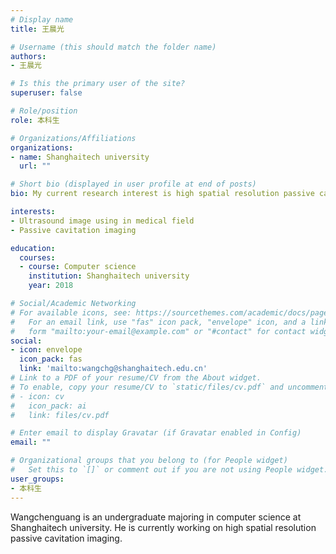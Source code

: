 ```yaml
---
# Display name
title: 王晨光

# Username (this should match the folder name)
authors:
- 王晨光

# Is this the primary user of the site?
superuser: false

# Role/position
role: 本科生

# Organizations/Affiliations
organizations:
- name: Shanghaitech university
  url: ""

# Short bio (displayed in user profile at end of posts)
bio: My current research interest is high spatial resolution passive cavitation imaging.

interests:
- Ultrasound image using in medical field
- Passive cavitation imaging

education:
  courses:
  - course: Computer science
    institution: Shanghaitech university
    year: 2018

# Social/Academic Networking
# For available icons, see: https://sourcethemes.com/academic/docs/page-builder/#icons
#   For an email link, use "fas" icon pack, "envelope" icon, and a link in the
#   form "mailto:your-email@example.com" or "#contact" for contact widget.
social:
- icon: envelope
  icon_pack: fas
  link: 'mailto:wangchg@shanghaitech.edu.cn'
# Link to a PDF of your resume/CV from the About widget.
# To enable, copy your resume/CV to `static/files/cv.pdf` and uncomment the lines below.
# - icon: cv
#   icon_pack: ai
#   link: files/cv.pdf

# Enter email to display Gravatar (if Gravatar enabled in Config)
email: ""

# Organizational groups that you belong to (for People widget)
#   Set this to `[]` or comment out if you are not using People widget.
user_groups:
- 本科生
---
```

Wangchenguang is an undergraduate majoring in computer science at Shanghaitech university. He is currently working on high spatial resolution passive cavitation imaging.
